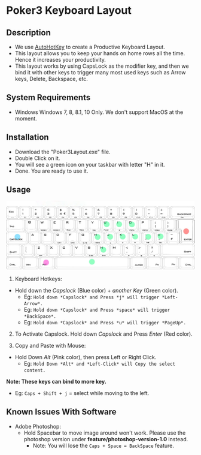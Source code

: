 # Poker3 Keyboard Layout

## Description  
- We use [AutoHotKey](https://autohotkey.com/) to create a Productive Keyboard Layout.   
- This layout allows you to keep your hands on home rows all the time. Hence it increases your productivity.   
- This layout works by using CapsLock as the modifier key, and then we bind it with other keys to trigger many most used keys such as Arrow keys, Delete, Backspace, etc.  

## System Requirements
- Windows Windows 7, 8, 8.1, 10 Only. We don't support MacOS at the moment. 

## Installation
- Download the "Poker3Layout.exe" file.
- Double Click on it.
- You will see a green icon on your taskbar with letter "H" in it.
- Done. You are ready to use it.

## Usage
![alt text](https://github.com/sengngykouch/keyboardBind/blob/master/vortex-poker3-62uk_zpskowcfdjx.jpg "Key binds")  

1. Keyboard Hotkeys:  
  - Hold down the *Capslock* (Blue color) + *another Key* (Green color).  
    - Eg: `Hold down *Capslock* and Press *j* will trigger *Left-Arrow*.`
    - Eg: `Hold down *Capslock* and Press *space* will trigger *BackSpace*.`
    - Eg: `Hold down *Capslock* and Press *u* will trigger *PageUp*.`
    
2. To Activate Capslock. Hold down *Capslock* and Press *Enter* (Red color). 

3. Copy and Paste with Mouse:
  - Hold Down *Alt* (Pink color), then press Left or Right Click.
    - Eg: `Hold Down *Alt* and *Left-Click* will Copy the select content.`

**Note: These keys can bind to more key.**  
- Eg: `Caps + Shift + j` =  select while moving to the left.


## Known Issues With Software
- Adobe Photoshop: 
  - Hold Spacebar to move image around won't work. Please use the photoshop version under __feature/photoshop-version-1.0__ instead.
    - Note: You will lose the `Caps + Space = BackSpace` feature.

